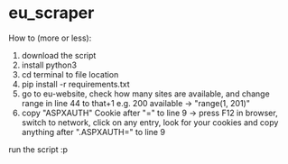 # eu_scraper

How to (more or less):
1. download the script
2. install python3
3. cd terminal to file location
4. pip install -r requirements.txt
5. go to eu-website, check how many sites are available, and change range in line 44 to that+1
   e.g. 200 available -> "range(1, 201)"
6. copy "ASPXAUTH" Cookie after "=" to line 9
-> press F12 in browser, switch to network, click on any entry, look for your cookies and copy anything after ".ASPXAUTH=" to line 9

run the script :p

